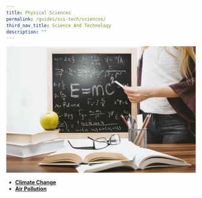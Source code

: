 ```yaml
---
title: Physical Sciences
permalink: /guides/sci-tech/sciences/
third_nav_title: Science And Technology
description: ""
---
```


<img src="/images/category/physical-science.jpg" alt="physical science banner" style="width:800px;" />

- [**Climate Change**](/guides/sci-tech/physical-sciences/climate-change)
- [**Air Pollution**](/guides/sci-tech/physical-sciences/air-pollution)